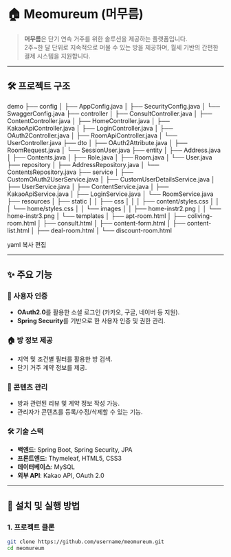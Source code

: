 # 🏠 Meomureum (머무름)

> **머무름**은 단기 연속 거주를 위한 솔루션을 제공하는 플랫폼입니다.  
> 2주~한 달 단위로 지속적으로 머물 수 있는 방을 제공하며, 월세 기반의 간편한 결제 시스템을 지원합니다.

---

## 🛠️ 프로젝트 구조

demo ├── config │ ├── AppConfig.java │ ├── SecurityConfig.java │ └── SwaggerConfig.java ├── controller │ ├── ConsultController.java │ ├── ContentController.java │ ├── HomeController.java │ ├── KakaoApiController.java │ ├── LoginController.java │ ├── OAuth2Controller.java │ ├── RoomApiController.java │ └── UserController.java ├── dto │ ├── OAuth2Attribute.java │ ├── RoomRequest.java │ └── SessionUser.java ├── entity │ ├── Address.java │ ├── Contents.java │ ├── Role.java │ ├── Room.java │ └── User.java ├── repository │ ├── AddressRepository.java │ └── ContentsRepository.java ├── service │ ├── CustomOAuth2UserService.java │ ├── CustomUserDetailsService.java │ ├── UserService.java │ ├── ContentService.java │ ├── KakaoApiService.java │ ├── LoginService.java │ └── RoomService.java ├── resources │ ├── static │ │ ├── css │ │ │ ├── content/styles.css │ │ │ └── home/styles.css │ │ └── images │ │ ├── home-instr2.png │ │ └── home-instr3.png │ └── templates │ ├── apt-room.html │ ├── coliving-room.html │ ├── consult.html │ ├── content-form.html │ ├── content-list.html │ ├── deal-room.html │ └── discount-room.html

yaml
복사
편집

---

## ✨ 주요 기능

### 🔑 사용자 인증
- **OAuth2.0**를 활용한 소셜 로그인 (카카오, 구글, 네이버 등 지원).
- **Spring Security**를 기반으로 한 사용자 인증 및 권한 관리.

### 🏠 방 정보 제공
- 지역 및 조건별 필터를 활용한 방 검색.
- 단기 거주 계약 정보를 제공.

### 📄 콘텐츠 관리
- 방과 관련된 리뷰 및 계약 정보 작성 가능.
- 관리자가 콘텐츠를 등록/수정/삭제할 수 있는 기능.

### 🛠️ 기술 스택
- **백엔드**: Spring Boot, Spring Security, JPA
- **프론트엔드**: Thymeleaf, HTML5, CSS3
- **데이터베이스**: MySQL
- **외부 API**: Kakao API, OAuth 2.0

---

## 🚀 설치 및 실행 방법

### 1. 프로젝트 클론
```bash
git clone https://github.com/username/meomureum.git
cd meomureum
